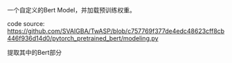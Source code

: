 一个自定义的Bert Model，并加载预训练权重。

code source: https://github.com/SVAIGBA/TwASP/blob/c757769f377de4edc48623cff8cb446f936d14d0/pytorch_pretrained_bert/modeling.py

提取其中的Bert部分
